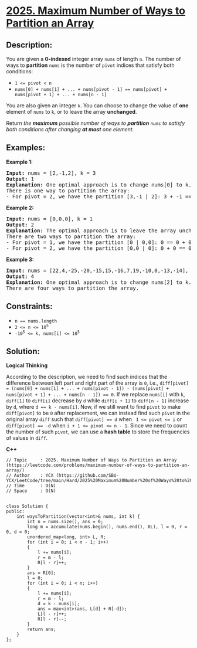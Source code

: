 # [2025. Maximum Number of Ways to Partition an Array](https://leetcode.com/problems/maximum-number-of-ways-to-partition-an-array/)


## Description:

<p>You are given a <strong>0-indexed</strong> integer array <code>nums</code> of length <code>n</code>. The number of ways to <strong>partition</strong> <code>nums</code> is the number of <code>pivot</code> indices that satisfy both conditions:</p>

<ul>
    <li><code>1 &lt;= pivot &lt; n</code></li>
    <li><code>nums[0] + nums[1] + ... + nums[pivot - 1] == nums[pivot] + nums[pivot + 1] + ... + nums[n - 1]</code></li>
</ul>

<p>You are also given an integer <code>k</code>. You can choose to change the value of <strong>one</strong> element of <code>nums</code> to <code>k</code>, or to leave the array <strong>unchanged</strong>.</p>

<p>Return <em>the <strong>maximum</strong> possible number of ways to <strong>partition</strong> <code>nums</code> to satisfy both conditions after changing <strong>at most</strong> one element.</em></p>


## Examples:

<strong>Example 1:</strong>
<pre>
<strong>Input:</strong> nums = [2,-1,2], k = 3
<strong>Output:</strong> 1
<strong>Explanation:</strong> One optimal approach is to change nums[0] to k. The array becomes [3,-1,2].
There is one way to partition the array:
- For pivot = 2, we have the partition [3,-1 | 2]: 3 + -1 == 2.
</pre>

<strong>Example 2:</strong>
<pre>
<strong>Input:</strong> nums = [0,0,0], k = 1
<strong>Output:</strong> 2
<strong>Explanation:</strong> The optimal approach is to leave the array unchanged.
There are two ways to partition the array:
- For pivot = 1, we have the partition [0 | 0,0]: 0 == 0 + 0.
- For pivot = 2, we have the partition [0,0 | 0]: 0 + 0 == 0.
</pre>

<strong>Example 3:</strong>
<pre>
<strong>Input:</strong> nums = [22,4,-25,-20,-15,15,-16,7,19,-10,0,-13,-14], k = -33
<strong>Output:</strong> 4
<strong>Explanation:</strong> One optimal approach is to change nums[2] to k. The array becomes [22,4,-33,-20,-15,15,-16,7,19,-10,0,-13,-14].
There are four ways to partition the array.
</pre>


## Constraints:

<ul>
    <li><code>n == nums.length</code></li>
    <li><code>2 &lt;= n &lt;= 10<sup>5</sup></code></li>
    <li><code>-10<sup>5</sup> &lt;= k, nums[i] &lt;= 10<sup>5</sup></code></li>
</ul>


## Solution:

<strong>Logical Thinking</strong>
<p>According to the description, we need to find such indices that the difference between left part and right part of the array is <code>0</code>, i.e., <code>diff[pivot] = (nums[0] + nums[1] + ... + nums[pivot - 1]) - (nums[pivot] + nums[pivot + 1] + ... + nums[n - 1]) == 0</code>. If we replace <code>nums[i]</code> with <code>k</code>, <code>diff[1]</code> to <code>diff[i]</code> decrease by <code>d</code> while <code>diff[i + 1]</code> to <code>diff[n - 1]</code> increase by <code>d</code>, where <code>d == k - nums[i]</code>. Now, if we still want to find <code>pivot</code> to make <code>diff[pivot]</code> to be <code>0</code> after replacement, we can instead find such <code>pivot</code> in the original array <code>diff</code> such that <code>diff[pivot] == d</code> when <code> 1 &lt;= pivot &lt;= i</code> or <code>diff[pivot] == -d</code> when <code>i + 1 &lt;= pivot &lt;= n - 1</code>. Since we need to count the number of such <code>pivot</code>, we can use a <strong>hash table</strong> to store the frequencies of values in <code>diff</code>.</p>


<strong>C++</strong>

```
// Topic     : 2025. Maximum Number of Ways to Partition an Array (https://leetcode.com/problems/maximum-number-of-ways-to-partition-an-array/)
// Author    : YCX (https://github.com/SBU-YCX/LeetCode/tree/main/Hard/2025%20Maximum%20Number%20of%20Ways%20to%20Partition%20an%20Array)
// Time      : O(N)
// Space     : O(N)


class Solution {
public:
    int waysToPartition(vector<int>& nums, int k) {
        int n = nums.size(), ans = 0;
        long m = accumulate(nums.begin(), nums.end(), 0L), l = 0, r = 0, d = 0;
        unordered_map<long, int> L, R;
        for (int i = 0; i < n - 1; i++)
        {
            l += nums[i];
            r = m - l;
            R[l - r]++;
        }
        ans = R[0];
        l = 0;
        for (int i = 0; i < n; i++)
        {
            l += nums[i];
            r = m - l;
            d = k - nums[i];
            ans = max<int>(ans, L[d] + R[-d]);
            L[l - r]++;
            R[l - r]--;
        }
        return ans;
    }
};
```
